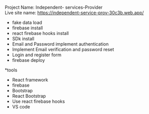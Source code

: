 Project Name: Independent- services-Provider <br />
Live site name: https://independent-service-prov-30c3b.web.app/

* fake data load 
* firebase install
* react firebase hooks install
 * SDk install
* Email and Password  implement authentication
* Implement Email verification and password reset 
* Login and register form 
* firebase deploy

*tools
 * React framework 
 * firebase 
 * Bootstrap 
 *  React Bootstrap
 * Use react firebase hooks
 * VS code 
 

